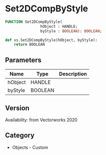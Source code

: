 # Set2DCompByStyle

```pascal
FUNCTION Set2DCompByStyle(
				hObject : HANDLE;
				byStyle : BOOLEAN): BOOLEAN;
```

```python
def vs.Set2DCompByStyle(hObject, byStyle):
    return BOOLEAN
```

## Parameters
|Name|Type|Description|
|---|---|---|
|hObject|HANDLE|   |
|byStyle|BOOLEAN|   |

## Version
Availability: from Vectorworks 2020

## Category
* Objects - Custom

